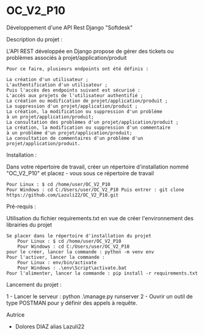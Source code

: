# OC_V2_P10
Développement d'une API Rest Django "Softdesk"

Description du projet :

L'API REST développée en Django propose de gérer des tickets ou problèmes associés à projet/application/produit

    Pour ce faire, plusieurs endpoints ont été définis :
 
    La création d'un utilisateur ;
    L'authentification d'un utilisateur ;
    Puis l'accès des endpoints suivant est sécurisé : 
    L'accès aux projets de l'utilisateur authentifié ;
    La création ou modification de projet/application/produit ;
    La suppression d'un projet/application/produit ;
    La création, la modification ou suppression d'un problème
    à un projet/application/produit;
    La consultation des problèmes d'un projet/application/produit ;
    La création, la modification ou suppression d'un commentaire 
    à un problème d'un projet/application/produit;
    La consultation de commentaires d'un problème d'un projet/application/produit. 

Installation :

Dans votre répertoire de travail, créer un répertoire d'installation nommé "OC_V2_P10" et placez - vous sous ce répertoire de travail

    Pour Linux : $ cd /home/user/OC_V2_P10
    Pour Windows : cd C:/Users/user/OC_V2_P10 Puis entrer : git clone https://github.com/Lazuli22/OC_V2_P10.git

Pré-requis :

Utilisation du fichier requirements.txt en vue de créer l'environnement des librairies du projet

    Se placer dans le répertoire d'installation du projet
        Pour Linux : $ cd /home/user/OC_V2_P10
        Pour Windows : cd C:/Users/user/OC_V2_P10
    pour le créer, lancer la commande : python -m venv env
    Pour l'activer, lancer la commande :
        Pour Linux : env/bin/activate
        Pour Windows : .\env\Script\activate.bat
    Pour l'alimenter, lancer la commande : pip install -r requirements.txt

Lancement du projet :

1 - Lancer le serveur : python .\manage.py runserver 2 - Ouvrir un outil de type POSTMAN pour y définir des appels à requête.

Autrice

* Dolores DIAZ alias Lazuli22


